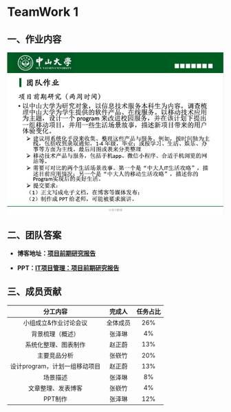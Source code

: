 # TeamWork 1



## 一、作业内容

![HW1](../images/HW1.png)



## 二、团队答案

- **博客地址：[项目前期研究报告](https://blog.csdn.net/weixin_40377691/article/details/105938807)**

- **PPT：[IT项目管理：项目前期研究报告](IT项目管理：项目前期研究报告.pptx)**



## 三、成员贡献

|           分工内容            |  完成人  | 任务占比 |
| :---------------------------: | :------: | :------: |
|     小组成立&作业讨论会议     | 全体成员 |   26%    |
|       背景梳理（概述）        |  张泽琳  |    4%    |
|     系统化整理、图表制作      |  赵正蔚  |   13%    |
|         主要竞品分析          |  张嵚竹  |   20%    |
| 设计program，计划一组移动项目 |  赵正蔚  |   13%    |
|           场景描述            |  张泽琳  |    8%    |
|      文章整理、发表博客       |  张嵚竹  |    4%    |
|            PPT制作            |  张泽琳  |   12%    |

